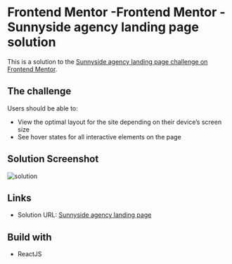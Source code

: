 # Frontend Mentor -Frontend Mentor - Sunnyside agency landing page solution 
This is a solution to the [Sunnyside agency landing page challenge on Frontend Mentor](https://www.frontendmentor.io/challenges/sunnyside-agency-landing-page-7yVs3B6ef).

## The challenge 
Users should be able to: 
* View the optimal layout for the site depending on their device’s screen size
* See hover states for all interactive elements on the page 

## Solution Screenshot
![solution](https://i.imgur.com/TR1IXIE.png)

## Links
* Solution URL: [Sunnyside agency landing page](https://sunnylandingpage.netlify.app/)

## Build with
* ReactJS
